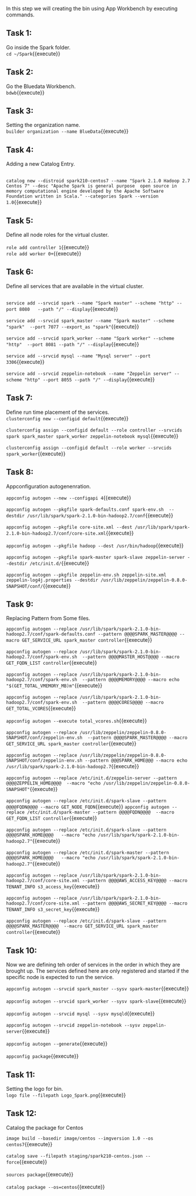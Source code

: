 In this step we will creating the bin using App Workbench by executing commands.

## Task 1:
Go inside the Spark folder.
<br>`cd ~/Spark`{{execute}}

## Task 2:
Go the Bluedata Workbench.
<br>`bdwb`{{execute}}

## Task 3:
Setting the organization name.
<br>`builder organization --name BlueData`{{execute}}

## Task 4:
Adding a new Catalog Entry.

<br>`catalog new --distroid spark210-centos7 --name "Spark 2.1.0 Hadoop 2.7 Centos 7" --desc "Apache Spark is general purpose  open source in memory computational engine developed by the Apache Software Foundation written in Scala." --categories Spark --version 1.0`{{execute}}

## Task 5:
Define all node roles for the virtual cluster.<br>
<br>`role add controller 1`{{execute}}
<br>`role add worker 0+`{{execute}}


## Task 6:
Define all services that are available in the virtual cluster.

<br>`service add --srvcid spark --name "Spark master" --scheme "http" --port 8080   --path "/" --display`{{execute}}
<br><br>`service add --srvcid spark_master --name "Spark master" --scheme "spark"  --port 7077 --export_as "spark"`{{execute}}
<br><br>`service add --srvcid spark_worker --name "Spark worker" --scheme "http"  --port 8081 --path "/" --display`{{execute}}
<br><br>`service add --srvcid mysql --name "Mysql server" --port 3306`{{execute}}
<br><br>`service add --srvcid zeppelin-notebook --name "Zeppelin server" --scheme "http" --port 8055 --path "/" --display`{{execute}}

## Task 7:
Define run time placement of the services.
<br>`clusterconfig new --configid default`{{execute}}
<br><br>`clusterconfig assign --configid default --role controller --srvcids spark spark_master spark_worker zeppelin-notebook mysql`{{execute}}
<br><br>`clusterconfig assign --configid default --role worker --srvcids spark_worker`{{execute}}


## Task 8:
Appconfiguration autogenenration.

`appconfig autogen --new --configapi 4`{{execute}}
<br><br>`appconfig autogen --pkgfile spark-defaults.conf spark-env.sh  --destdir /usr/lib/spark/spark-2.1.0-bin-hadoop2.7/conf`{{execute}}
<br><br>`appconfig autogen --pkgfile core-site.xml --dest /usr/lib/spark/spark-2.1.0-bin-hadoop2.7/conf/core-site.xml`{{execute}}
<br><br>`appconfig autogen --pkgfile hadoop --dest /usr/bin/hadoop`{{execute}}
<br><br>`appconfig autogen --pkgfile spark-master spark-slave zeppelin-server --destdir /etc/init.d/`{{execute}}
<br><br>`appconfig autogen --pkgfile zeppelin-env.sh zeppelin-site.xml zeppelin-log4j.properties --destdir /usr/lib/zeppelin/zeppelin-0.8.0-SNAPSHOT/conf/`{{execute}}

## Task 9:
Replacing Pattern from Some files.

`appconfig autogen --replace /usr/lib/spark/spark-2.1.0-bin-hadoop2.7/conf/spark-defaults.conf --pattern @@@@SPARK_MASTER@@@@ --macro GET_SERVICE_URL spark_master controller`{{execute}}
<br><br>`appconfig autogen --replace /usr/lib/spark/spark-2.1.0-bin-hadoop2.7/conf/spark-env.sh  --pattern @@@@MASTER_HOST@@@@ --macro GET_FQDN_LIST controller`{{execute}}
<br><br>`appconfig autogen --replace /usr/lib/spark/spark-2.1.0-bin-hadoop2.7/conf/spark-env.sh  --pattern @@@@MEMORY@@@@ --macro echo "$(GET_TOTAL_VMEMORY_MB)m"`{{execute}}
<br><br>`appconfig autogen --replace /usr/lib/spark/spark-2.1.0-bin-hadoop2.7/conf/spark-env.sh  --pattern @@@@CORES@@@@ --macro GET_TOTAL_VCORES`{{execute}}
<br><br>`appconfig autogen --execute total_vcores.sh`{{execute}}
<br><br>`appconfig autogen --replace /usr/lib/zeppelin/zeppelin-0.8.0-SNAPSHOT/conf/zeppelin-env.sh  --pattern @@@@SPARK_MASTER@@@@ --macro GET_SERVICE_URL spark_master controller`{{execute}}<br><br>
`appconfig autogen --replace /usr/lib/zeppelin/zeppelin-0.8.0-SNAPSHOT/conf/zeppelin-env.sh --pattern @@@SPARK_HOME@@@ --macro echo /usr/lib/spark/spark-2.1.0-bin-hadoop2.7`{{execute}}<br><br>
`appconfig autogen --replace /etc/init.d/zeppelin-server --pattern @@@@ZEPPELIN_HOME@@@@  --macro "echo /usr/lib/zeppelin/zeppelin-0.8.0-SNAPSHOT"`{{execute}}<br><br>
`appconfig autogen --replace /etc/init.d/spark-slave --pattern @@@@FQDN@@@@ --macro GET_NODE_FQDN`{{execute}}
`appconfig autogen --replace /etc/init.d/spark-master --pattern @@@@FQDN@@@@  --macro GET_FQDN_LIST controller`{{execute}}<br><br>
`appconfig autogen --replace /etc/init.d/spark-slave --pattern @@@@SPARK_HOME@@@@   --macro "echo /usr/lib/spark/spark-2.1.0-bin-hadoop2.7"`{{execute}}<br><br>
`appconfig autogen --replace /etc/init.d/spark-master --pattern @@@@SPARK_HOME@@@@   --macro "echo /usr/lib/spark/spark-2.1.0-bin-hadoop2.7"`{{execute}}<br><br>
`appconfig autogen --replace /usr/lib/spark/spark-2.1.0-bin-hadoop2.7/conf/core-site.xml --pattern @@@@AWS_ACCESS_KEY@@@@ --macro TENANT_INFO s3_access_key`{{execute}}<br><br>
`appconfig autogen --replace /usr/lib/spark/spark-2.1.0-bin-hadoop2.7/conf/core-site.xml --pattern @@@@AWS_SECRET_KEY@@@@ --macro TENANT_INFO s3_secret_key`{{execute}}<br><br>
`appconfig autogen --replace /etc/init.d/spark-slave --pattern @@@@SPARK_MASTER@@@@  --macro GET_SERVICE_URL spark_master controller`{{execute}}


## Task 10:
Now we are defining teh order of services in the order in which they are brought up.
The services defined here are only registered and started if the specific node is expected to run the service.

`appconfig autogen --srvcid spark_master --sysv spark-master`{{execute}}
<br><br>`appconfig autogen --srvcid spark_worker --sysv spark-slave`{{execute}}
<br><br>`appconfig autogen --srvcid mysql --sysv mysqld`{{execute}}
<br><br>`appconfig autogen --srvcid zeppelin-notebook --sysv zeppelin-server`{{execute}}
<br><br>`appconfig autogen --generate`{{execute}}
<br><br>`appconfig package`{{execute}}


## Task 11:
Setting the logo for bin.
<br>`logo file --filepath Logo_Spark.png`{{execute}}

## Task 12:
Catalog the package for Centos

`image build --basedir image/centos --imgversion 1.0 --os centos7`{{execute}}
<br><br>`catalog save --filepath staging/spark210-centos.json --force`{{execute}}
<br><br>`sources package`{{execute}}
<br><br>`catalog package --os=centos`{{execute}}
